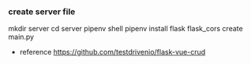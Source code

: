 ### create server file

mkdir server
cd server
pipenv shell
pipenv install flask flask_cors
create main.py

- reference https://github.com/testdrivenio/flask-vue-crud
